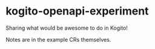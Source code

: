 # kogito-openapi-experiment

Sharing what would be awesome to do in Kogito!

Notes are in the example CRs themselves.
